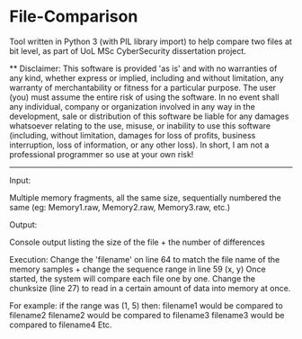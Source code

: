 # File-Comparison
Tool written in Python 3 (with PIL library import) to help compare two files at bit level, as part of UoL MSc CyberSecurity dissertation project.

** Disclaimer:
This software is provided 'as is' and with no warranties of any kind, whether express or implied, including and without limitation, any warranty of merchantability or fitness for a particular purpose. The user (you) must assume the entire risk of using the software. In no event shall any individual, company or organization involved in any way in the development, sale or distribution of this software be liable for any damages whatsoever relating to the use, misuse, or inability to use this software (including, without limitation, damages for loss of profits, business interruption, loss of information, or any other loss). In short, I am not a professional programmer so use at your own risk!

----

Input:

 Multiple memory fragments, all the same size, sequentially numbered the same (eg: Memory1.raw, Memory2.raw, Memory3.raw, etc.)
 
Output:

 Console output listing the size of the file + the number of differences

 Execution:
   Change the 'filename' on line 64 to match the file name of the memory samples + change the sequence range in line 59 (x, y)
   Once started, the system will compare each file one by one.
   Change the chunksize (line 27) to read in a certain amount of data into memory at once.

   For example:  if the range was (1, 5) then:
      filename1 would be compared to filename2
      filename2 would be compared to filename3
      filename3 would be compared to filename4
      Etc.
